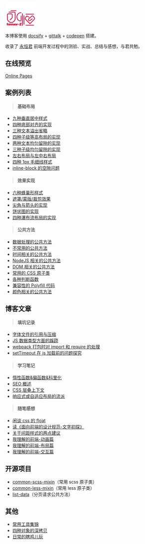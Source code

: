 <p></p>

<img src="favicon.png" width="100" style="margin:-4em 0 -1.5em" />

本博客使用 [docsify](https://docsify.js.org/#/?id=docsify) + [gittalk](https://github.com/gitalk/gitalk) + [codepen](https://codepen.io/forever-z-133/collections/popular/) 搭建。

收录了 [永恒君](https://github.com/forever-z-133) 前端开发过程中的测验、实战、总结与感想，与君共勉。

## 在线预览

[Online Pages](https://forever-z-133.github.io/demo-preview/)

## 案例列表

> #### 基础布局

- [九种垂直居中样式](https://forever-z-133.github.io/demo-preview/#/./pages/layout/vertical-center.md)
- [四种底部对齐的实现](https://forever-z-133.github.io/demo-preview/#/./pages/layout/child-align-bottom.md)
- [三种文本溢出省略](https://forever-z-133.github.io/demo-preview/#/./pages/layout/text-overflow.md)
- [四种子级等高布局的实现](https://forever-z-133.github.io/demo-preview/#/./pages/layout/child-same-height.md)
- [两种文本均匀留隙的实现](https://forever-z-133.github.io/demo-preview/#/./pages/layout/text-align-justify.md)
- [三种子级均匀留隙的实现](https://forever-z-133.github.io/demo-preview/#/./pages/layout/child-align-justify.md)
- [左右布局与左中右布局](https://forever-z-133.github.io/demo-preview/#/./pages/layout/left-right-layout.md)
- [四种 1px 毛细线样式](https://forever-z-133.github.io/demo-preview/#/./pages/layout/1px-border.md)
- [inline-block 的空隙问题](https://forever-z-133.github.io/demo-preview/#/./pages/layout/inline-block-spacing.md)

> #### 效果实现

- [六种蜂巢形样式](https://forever-z-133.github.io/demo-preview/#/./pages/effect/honeycomb.md)
- [遮罩/蒙版/裁剪效果](https://forever-z-133.github.io/demo-preview/#/./pages/effect/css-mask.md)
- [尖角与箭头的实现](https://forever-z-133.github.io/demo-preview/#/./pages/effect/css-arrow.md)
- [饼状图的实现](https://forever-z-133.github.io/demo-preview/#/./pages/effect/css-pie.md)
- [四种瀑布流布局的实现](https://forever-z-133.github.io/demo-preview/#/./pages/effect/masonry.md)

> #### 公共方法

- [数据处理的公共方法](https://forever-z-133.github.io/demo-preview/#/./pages/function/someFunction.md)
- [不常用的公共方法](https://forever-z-133.github.io/demo-preview/#/./pages/function/otherFunction.md)
- [时间相关的公共方法](https://forever-z-133.github.io/demo-preview/#/./pages/function/dateFunction.md)
- [NodeJS 相关的公共方法](https://forever-z-133.github.io/demo-preview/#/./pagesfunction//nodeFunction.md)
- [DOM 相关的公共方法](https://forever-z-133.github.io/demo-preview/#/./pages/function/domFunction.md)
- [常用的 CSS 原子类](https://forever-z-133.github.io/demo-preview/#/./pages/function/someCSS.md)
- [各种判断函数](https://forever-z-133.github.io/demo-preview/#/./pages/function/someRegExp.md)
- [兼容性的 Polyfill 代码](https://forever-z-133.github.io/demo-preview/#/./pages/function/polyfillFunction.md)
- [颜色相关的公共方法](https://forever-z-133.github.io/demo-preview/#/./pages/function/colorFunction.md)

## 博客文章

> #### 填坑记录

- [字体文件的引用与压缩](https://forever-z-133.github.io/demo-preview/#/./articles/填坑记录/字体文件的引用与压缩.md)
- [JS 数据类型方面的蹊跷](https://forever-z-133.github.io/demo-preview/#/./articles/填坑记录/JS%20数据类型方面的蹊跷.md)
- [webpack 打包时对 import 和 require 的处理](https://forever-z-133.github.io/demo-preview/#/./articles/填坑记录/webpack%20打包时对%20import%20和%20require%20的处理.md)
- [setTimeout 在 js 加载前的问题探究](https://forever-z-133.github.io/demo-preview/#/./articles/填坑记录/setTimeout%20在%20js%20加载前的问题探究.md)

> #### 学习笔记

- [惰性函数&偏函数&科里化](https://forever-z-133.github.io/demo-preview/#/./articles/学习笔记/惰性函数&偏函数&科里化.md)
- [SEO 概述](https://forever-z-133.github.io/demo-preview/#/./articles/学习笔记/SEO%20概述.md)
- [CSS 层叠上下文](https://forever-z-133.github.io/demo-preview/#/./articles/学习笔记/CSS%20层叠上下文.md)
- [响应式或自适应布局的流派](https://forever-z-133.github.io/demo-preview/#/./articles/学习笔记/响应式或自适应布局的流派.md)

> #### 随笔感想

- [闲谈 css 的 float](https://forever-z-133.github.io/demo-preview/#/./articles/随笔感想/闲谈%20css%20的%20float.md)
- [读《面向前端的设计规范-文字初探》](https://forever-z-133.github.io/demo-preview/#/./articles/随笔感想/读《面向前端的设计规范-文字初探》.md)
- [关于间距样式的两点建议](https://forever-z-133.github.io/demo-preview/#/./articles/随笔感想/关于间距样式的两点建议.md)
- [我理解的前端-动画篇](https://forever-z-133.github.io/demo-preview/#/./articles/随笔感想/我理解的前端动画.md)
- [我理解的前端-布局篇](https://forever-z-133.github.io/demo-preview/#/./articles/随笔感想/我理解的前端布局.md)
- [我理解的前端-交互篇](https://forever-z-133.github.io/demo-preview/#/./articles/随笔感想/我理解的前端交互.md)

## 开源项目

- [common-scss-mixin](https://www.npmjs.com/package/common-scss-mixin)（常用 scss 原子类）
- [common-less-mixin](https://www.npmjs.com/package/common-less-mixin)（常用 less 原子类）
- [list-data](https://www.npmjs.com/package/list-data)（分页请求公共方法）

## 其他

- [常用工具集锦](https://forever-z-133.github.io/demo-preview/#/./pages/others/tools.md)
- [四种对象的深拷贝](https://forever-z-133.github.io/demo-preview/#/./pages/others/deep-clone.md)
- [日常的瞎鸡儿玩](https://forever-z-133.github.io/demo-preview/#/./pages/others/others.md)
